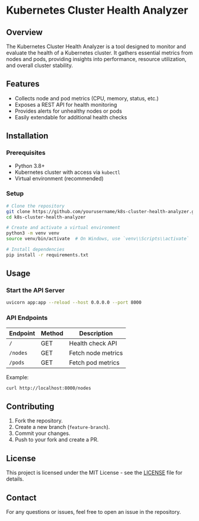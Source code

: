 # Kubernetes Cluster Health Analyzer

## Overview

The Kubernetes Cluster Health Analyzer is a tool designed to monitor and evaluate the health of a Kubernetes cluster. It gathers essential metrics from nodes and pods, providing insights into performance, resource utilization, and overall cluster stability.

## Features

- Collects node and pod metrics (CPU, memory, status, etc.)
- Exposes a REST API for health monitoring
- Provides alerts for unhealthy nodes or pods
- Easily extendable for additional health checks

## Installation

### Prerequisites

- Python 3.8+
- Kubernetes cluster with access via `kubectl`
- Virtual environment (recommended)

### Setup

```sh
# Clone the repository
git clone https://github.com/yourusername/k8s-cluster-health-analyzer.git
cd k8s-cluster-health-analyzer

# Create and activate a virtual environment
python3 -m venv venv
source venv/bin/activate  # On Windows, use `venv\\Scripts\\activate`

# Install dependencies
pip install -r requirements.txt
```

## Usage

### Start the API Server

```sh
uvicorn app:app --reload --host 0.0.0.0 --port 8000
```

### API Endpoints

| Endpoint  | Method | Description |
|-----------|--------|-------------|
| `/`       | GET    | Health check API |
| `/nodes`  | GET    | Fetch node metrics |
| `/pods`   | GET    | Fetch pod metrics |

Example:

```sh
curl http://localhost:8000/nodes
```

## Contributing

1. Fork the repository.
2. Create a new branch (`feature-branch`).
3. Commit your changes.
4. Push to your fork and create a PR.

## License

This project is licensed under the MIT License - see the [LICENSE](LICENSE) file for details.

## Contact

For any questions or issues, feel free to open an issue in the repository.